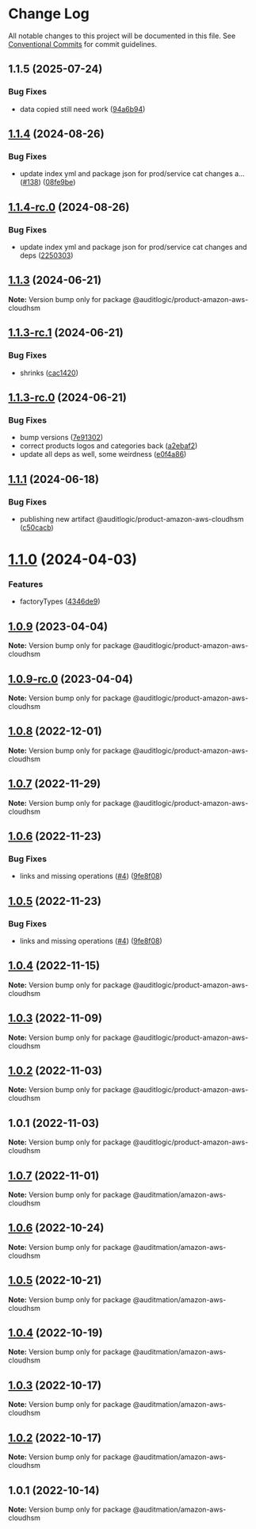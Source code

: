 # Change Log

All notable changes to this project will be documented in this file.
See [Conventional Commits](https://conventionalcommits.org) for commit guidelines.

## 1.1.5 (2025-07-24)


### Bug Fixes

* data copied still need work ([94a6b94](https://github.com/zerobias-org/product/commit/94a6b942fb0516367548599d739529536132755a))





## [1.1.4](https://github.com/auditlogic/product/compare/@auditlogic/product-amazon-aws-cloudhsm@1.1.3...@auditlogic/product-amazon-aws-cloudhsm@1.1.4) (2024-08-26)


### Bug Fixes

* update index yml and package json for prod/service cat changes a… ([#138](https://github.com/auditlogic/product/issues/138)) ([08fe9be](https://github.com/auditlogic/product/commit/08fe9beb1c8457462a19bc69caa02e6212d97e1a))





## [1.1.4-rc.0](https://github.com/auditlogic/product/compare/@auditlogic/product-amazon-aws-cloudhsm@1.1.3...@auditlogic/product-amazon-aws-cloudhsm@1.1.4-rc.0) (2024-08-26)


### Bug Fixes

* update index yml and package json for prod/service cat changes and deps ([2250303](https://github.com/auditlogic/product/commit/225030363a363608240135b7ebed386b28f01e4b))





## [1.1.3](https://github.com/auditlogic/product/compare/@auditlogic/product-amazon-aws-cloudhsm@1.1.3-rc.1...@auditlogic/product-amazon-aws-cloudhsm@1.1.3) (2024-06-21)

**Note:** Version bump only for package @auditlogic/product-amazon-aws-cloudhsm





## [1.1.3-rc.1](https://github.com/auditlogic/product/compare/@auditlogic/product-amazon-aws-cloudhsm@1.1.3-rc.0...@auditlogic/product-amazon-aws-cloudhsm@1.1.3-rc.1) (2024-06-21)


### Bug Fixes

* shrinks ([cac1420](https://github.com/auditlogic/product/commit/cac14200fefcd8183ab69fe89a47bd3f70f563e9))





## [1.1.3-rc.0](https://github.com/auditlogic/product/compare/@auditlogic/product-amazon-aws-cloudhsm@1.1.1...@auditlogic/product-amazon-aws-cloudhsm@1.1.3-rc.0) (2024-06-21)


### Bug Fixes

* bump versions ([7e91302](https://github.com/auditlogic/product/commit/7e913023b8b312150ed7762c32fbbe616be71de5))
* correct products logos and categories back ([a2ebaf2](https://github.com/auditlogic/product/commit/a2ebaf2efe8e232e6ff22c774c456048771f9469))
* update all deps as well, some weirdness ([e0f4a86](https://github.com/auditlogic/product/commit/e0f4a864714e2d3de6bbf3da014d5312fe53be2f))





## [1.1.1](https://github.com/auditlogic/product/compare/@auditlogic/product-amazon-aws-cloudhsm@1.1.0...@auditlogic/product-amazon-aws-cloudhsm@1.1.1) (2024-06-18)


### Bug Fixes

* publishing new artifact @auditlogic/product-amazon-aws-cloudhsm ([c50cacb](https://github.com/auditlogic/product/commit/c50cacb718990098159e4b844c541b043bc16e6e))





# [1.1.0](https://github.com/auditlogic/product/compare/@auditlogic/product-amazon-aws-cloudhsm@1.0.9...@auditlogic/product-amazon-aws-cloudhsm@1.1.0) (2024-04-03)


### Features

* factoryTypes ([4346de9](https://github.com/auditlogic/product/commit/4346de92693aee892fccf725338ffc7b80ab182b))





## [1.0.9](https://github.com/auditlogic/product/compare/@auditlogic/product-amazon-aws-cloudhsm@1.0.8...@auditlogic/product-amazon-aws-cloudhsm@1.0.9) (2023-04-04)

**Note:** Version bump only for package @auditlogic/product-amazon-aws-cloudhsm





## [1.0.9-rc.0](https://github.com/auditlogic/product/compare/@auditlogic/product-amazon-aws-cloudhsm@1.0.8...@auditlogic/product-amazon-aws-cloudhsm@1.0.9-rc.0) (2023-04-04)

**Note:** Version bump only for package @auditlogic/product-amazon-aws-cloudhsm





## [1.0.8](https://github.com/auditlogic/product/compare/@auditlogic/product-amazon-aws-cloudhsm@1.0.7...@auditlogic/product-amazon-aws-cloudhsm@1.0.8) (2022-12-01)

**Note:** Version bump only for package @auditlogic/product-amazon-aws-cloudhsm





## [1.0.7](https://github.com/auditlogic/product/compare/@auditlogic/product-amazon-aws-cloudhsm@1.0.6...@auditlogic/product-amazon-aws-cloudhsm@1.0.7) (2022-11-29)

**Note:** Version bump only for package @auditlogic/product-amazon-aws-cloudhsm





## [1.0.6](https://github.com/auditlogic/product/compare/@auditlogic/product-amazon-aws-cloudhsm@1.0.4...@auditlogic/product-amazon-aws-cloudhsm@1.0.6) (2022-11-23)


### Bug Fixes

* links and missing operations ([#4](https://github.com/auditlogic/product/issues/4)) ([9fe8f08](https://github.com/auditlogic/product/commit/9fe8f08fe7c57fdb79f991ac35bd6ac2e7dcad38))





## [1.0.5](https://github.com/auditlogic/product/compare/@auditlogic/product-amazon-aws-cloudhsm@1.0.4...@auditlogic/product-amazon-aws-cloudhsm@1.0.5) (2022-11-23)


### Bug Fixes

* links and missing operations ([#4](https://github.com/auditlogic/product/issues/4)) ([9fe8f08](https://github.com/auditlogic/product/commit/9fe8f08fe7c57fdb79f991ac35bd6ac2e7dcad38))





## [1.0.4](https://github.com/auditlogic/product/compare/@auditlogic/product-amazon-aws-cloudhsm@1.0.3...@auditlogic/product-amazon-aws-cloudhsm@1.0.4) (2022-11-15)

**Note:** Version bump only for package @auditlogic/product-amazon-aws-cloudhsm





## [1.0.3](https://github.com/auditlogic/product/compare/@auditlogic/product-amazon-aws-cloudhsm@1.0.2...@auditlogic/product-amazon-aws-cloudhsm@1.0.3) (2022-11-09)

**Note:** Version bump only for package @auditlogic/product-amazon-aws-cloudhsm





## [1.0.2](https://github.com/auditlogic/product/compare/@auditlogic/product-amazon-aws-cloudhsm@1.0.1...@auditlogic/product-amazon-aws-cloudhsm@1.0.2) (2022-11-03)

**Note:** Version bump only for package @auditlogic/product-amazon-aws-cloudhsm





## 1.0.1 (2022-11-03)

**Note:** Version bump only for package @auditlogic/product-amazon-aws-cloudhsm





## [1.0.7](https://github.com/auditmation/store-content/compare/@auditmation/amazon-aws-cloudhsm@1.0.6...@auditmation/amazon-aws-cloudhsm@1.0.7) (2022-11-01)

**Note:** Version bump only for package @auditmation/amazon-aws-cloudhsm





## [1.0.6](https://github.com/auditmation/store-content/compare/@auditmation/amazon-aws-cloudhsm@1.0.5...@auditmation/amazon-aws-cloudhsm@1.0.6) (2022-10-24)

**Note:** Version bump only for package @auditmation/amazon-aws-cloudhsm





## [1.0.5](https://github.com/auditmation/store-content/compare/@auditmation/amazon-aws-cloudhsm@1.0.4...@auditmation/amazon-aws-cloudhsm@1.0.5) (2022-10-21)

**Note:** Version bump only for package @auditmation/amazon-aws-cloudhsm





## [1.0.4](https://github.com/auditmation/store-content/compare/@auditmation/amazon-aws-cloudhsm@1.0.3...@auditmation/amazon-aws-cloudhsm@1.0.4) (2022-10-19)

**Note:** Version bump only for package @auditmation/amazon-aws-cloudhsm





## [1.0.3](https://github.com/auditmation/store-content/compare/@auditmation/amazon-aws-cloudhsm@1.0.2...@auditmation/amazon-aws-cloudhsm@1.0.3) (2022-10-17)

**Note:** Version bump only for package @auditmation/amazon-aws-cloudhsm





## [1.0.2](https://github.com/auditmation/store-content/compare/@auditmation/amazon-aws-cloudhsm@1.0.1...@auditmation/amazon-aws-cloudhsm@1.0.2) (2022-10-17)

**Note:** Version bump only for package @auditmation/amazon-aws-cloudhsm





## 1.0.1 (2022-10-14)

**Note:** Version bump only for package @auditmation/amazon-aws-cloudhsm

